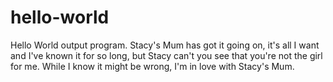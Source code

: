 # hello-world
Hello World output program.
Stacy's Mum has got it going on, it's all I want and I've known it for so long, but Stacy can't you see that you're not the girl for me. While I know it might be wrong, I'm in love with Stacy's Mum.
